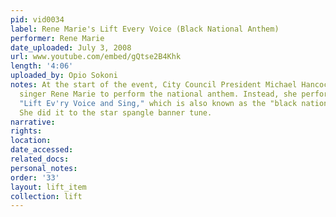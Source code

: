 ```yaml
---
pid: vid0034
label: Rene Marie's Lift Every Voice (Black National Anthem)
performer: Rene Marie
date_uploaded: July 3, 2008
url: www.youtube.com/embed/gQtse2B4Khk
length: '4:06'
uploaded_by: Opio Sokoni
notes: At the start of the event, City Council President Michael Hancock introduced
  singer Rene Marie to perform the national anthem. Instead, she performed the song
  "Lift Ev'ry Voice and Sing," which is also known as the "black national anthem."
  She did it to the star spangle banner tune.
narrative: 
rights: 
location: 
date_accessed: 
related_docs: 
personal_notes: 
order: '33'
layout: lift_item
collection: lift
---
```

